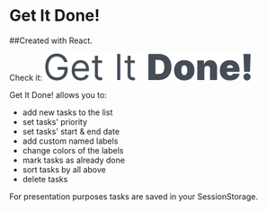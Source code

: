 # Get It Done! 

##Created with React.

Check it: <a href='https://monikabucholc.github.io/get-it-done/'><img src='https://github.com/monikabucholc/get-it-done/blob/main/src/images/Getitdone.png' height="49" width="367"/></a>

Get It Done! allows you to:
- add new tasks to the list
- set tasks' priority
- set tasks' start & end date
- add custom named labels
- change colors of the labels
- mark tasks as already done
- sort tasks by all above
- delete tasks

For presentation purposes tasks are saved in your SessionStorage.
